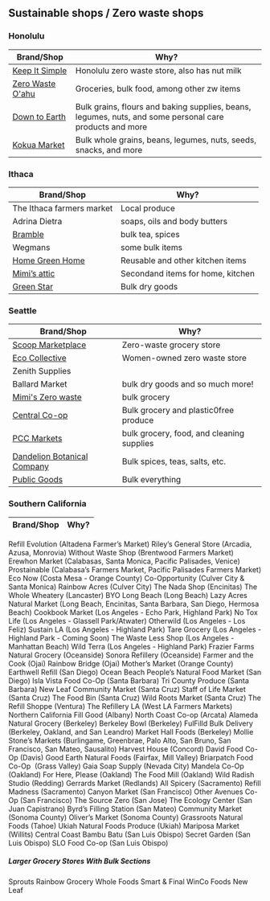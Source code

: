 ## Sustainable shops / Zero waste shops	

### Honolulu
| Brand/Shop | Why? |
| ------ | ------ |
| [Keep It Simple](https://www.keepitsimplezerowaste.com) | Honolulu zero waste store, also has nut milk |
| [Zero Waste O'ahu](https://www.zerowasteoahu.org) | Groceries, bulk food, among other zw items |
| [Down to Earth](https://www.downtoearth.org) | Bulk grains, flours and baking supplies, beans, legumes, nuts, and some personal care products and more |
| [Kokua Market](https://www.kokuamarket.com) | Bulk whole grains, beans, legumes, nuts, seeds, snacks, and more |


### Ithaca
| Brand/Shop | Why? |
| ------ | ------ |
The Ithaca farmers market | Local produce | 
Adrina Dietra | soaps, oils and body butters | 
[Bramble](https://www.brambleithaca.com/) | bulk tea, spices | 
Wegmans | some bulk items |
[Home Green Home](http://www.homegreenhome.com/) | Reusable and other kitchen items |
[Mimi’s attic](https://mimisatticithaca.com/) | Secondand items for home, kitchen |
[Green Star](https://greenstar.coop/) | Bulk dry goods

### Seattle
| Brand/Shop	| Why? |
| ------ | ------| 
[Scoop Marketplace](https://www.scoopmarketplace.com/) | Zero-waste grocery store | 
[Eco Collective](https://www.ecocollective.com/) | Women-owned zero waste store | 
Zenith Supplies |
Ballard Market | bulk dry goods and so much more! |
[Mimi's Zero waste](https://mimiszerowastemarket.com/) | bulk grocery |
[Central Co-op](https://www.centralcoop.coop/) | Bulk grocery and plastic0free produce |
[PCC Markets](https://www.pccmarkets.com/) | bulk grocery, food, and cleaning supplies |
[Dandelion Botanical Company](https://dandelionbotanical.com/) | Bulk spices, teas, salts, etc.|
[Public Goods](https://apublicshop.com/) | Bulk everything |

### Southern California
| Brand/Shop	| Why?	| 
| ------ | ------| 
Refill Evolution (Altadena Farmer’s Market)
Riley’s General Store (Arcadia, Azusa, Monrovia)
Without Waste Shop (Brentwood Farmers Market)
Erewhon Market (Calabasas, Santa Monica, Pacific Palisades, Venice)
Prostainable (Calabasa’s Farmers Market, Pacific Palisades Farmers Market)
Eco Now (Costa Mesa - Orange County)
Co-Opportunity (Culver City & Santa Monica)
Rainbow Acres (Culver City)
The Nada Shop (Encinitas)
The Whole Wheatery (Lancaster)
BYO Long Beach (Long Beach)
Lazy Acres Natural Market (Long Beach, Encinitas, Santa Barbara, San Diego, Hermosa Beach)
Cookbook Market (Los Angeles - Echo Park, Highland Park)
No Tox Life (Los Angeles - Glassell Park/Atwater)
Otherwild (Los Angeles - Los Feliz)
Sustain LA (Los Angeles - Highland Park)
Tare Grocery (Los Angeles - Highland Park - Coming Soon)
The Waste Less Shop (Los Angeles - Manhattan Beach)
Wild Terra (Los Angeles - Highland Park)
Frazier Farms Natural Grocery (Oceanside)
Sonora Refillery (Oceanside)
Farmer and the Cook (Ojai)
Rainbow Bridge (Ojai)
Mother’s Market (Orange County)
Earthwell Refill (San Diego)
Ocean Beach People’s Natural Food Market (San Diego)
Isla Vista Food Co-Op (Santa Barbara)
Tri County Produce (Santa Barbara)
New Leaf Community Market (Santa Cruz)
Staff of Life Market (Santa Cruz)
The Food Bin (Santa Cruz)
Wild Roots Market (Santa Cruz)
The Refill Shoppe (Ventura)
The Refillery LA (West LA Farmers Markets)
Northern California
Fill Good (Albany)
North Coast Co-op (Arcata)
Alameda Natural Grocery (Berkeley)
Berkeley Bowl (Berkeley)
FulFilld Bulk Delivery (Berkeley, Oakland, and San Leandro)
Market Hall Foods (Berkeley)
Mollie Stone’s Markets (Burlingame, Greenbrae, Palo Alto, San Bruno, San Francisco, San Mateo, Sausalito)
Harvest House (Concord)
David Food Co-Op (Davis)
Good Earth Natural Foods (Fairfax, Mill Valley)
Briarpatch Food Co-Op  (Grass Valley)
Gaia Soap Supply (Nevada City)
Mandela Co-Op (Oakland)
For Here, Please (Oakland)
The Food Mill (Oakland)
Wild Radish Studio (Redding)
Gerrards Market (Redlands)
All Spicery (Sacramento)
Refill Madness (Sacramento)
Canyon Market (San Francisco)
Other Avenues Co-Op (San Francisco)
The Source Zero (San Jose)
The Ecology Center (San Juan Capistrano)
Byrd’s Filling Station (San Mateo)
Community Market (Sonoma County)
Oliver’s Market (Sonoma County)
Grassroots Natural Foods (Tahoe)
Ukiah Natural Foods Produce (Ukiah)
Mariposa Market (Willits)
Central Coast
Bambu Batu (San Luis Obispo)
Secret Garden (San Luis Obispo)
SLO Food Co-op (San Luis Obispo)

##### Larger Grocery Stores With Bulk Sections
Sprouts
Rainbow Grocery
Whole Foods
Smart & Final
WinCo Foods
New Leaf	
